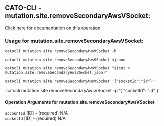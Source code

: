 
## CATO-CLI - mutation.site.removeSecondaryAwsVSocket:
[Click here](https://api.catonetworks.com/documentation/#mutation-mutation.site.removeSecondaryAwsVSocket) for documentation on this operation.

### Usage for mutation.site.removeSecondaryAwsVSocket:

`catocli mutation site removeSecondaryAwsVSocket -h`

`catocli mutation site removeSecondaryAwsVSocket <json>`

`catocli mutation site removeSecondaryAwsVSocket "$(cat < mutation.site.removeSecondaryAwsVSocket.json)"`

`catocli mutation site removeSecondaryAwsVSocket '{"socketId":"id"}'`

`catocli mutation site removeSecondaryAwsVSocket -p '{
    "socketId": "id"
}'


#### Operation Arguments for mutation.site.removeSecondaryAwsVSocket ####

`accountId` [ID] - (required) N/A    
`socketId` [ID] - (required) N/A    
